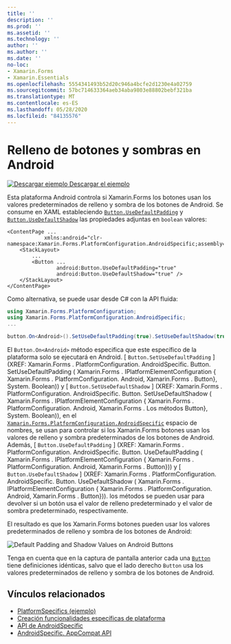 ```yaml
---
title: ''
description: ''
ms.prod: ''
ms.assetid: ''
ms.technology: ''
author: ''
ms.author: ''
ms.date: ''
no-loc:
- Xamarin.Forms
- Xamarin.Essentials
ms.openlocfilehash: 5554341493b52d20c946a4bcfe2d1230e4a02759
ms.sourcegitcommit: 57bc714633364aeb34aba9803e88802bebf321ba
ms.translationtype: MT
ms.contentlocale: es-ES
ms.lasthandoff: 05/28/2020
ms.locfileid: "84135576"
---
```

# <a name="button-padding-and-shadows-on-android"></a>Relleno de botones y sombras en Android

[![Descargar ejemplo](~/media/shared/download.png) Descargar el ejemplo](https://docs.microsoft.com/samples/xamarin/xamarin-forms-samples/userinterface-platformspecifics)

Esta plataforma Android controla si Xamarin.Forms los botones usan los valores predeterminados de relleno y sombra de los botones de Android. Se consume en XAML estableciendo [`Button.UseDefaultPadding`](xref:Xamarin.Forms.PlatformConfiguration.AndroidSpecific.Button.UseDefaultPaddingProperty) y [`Button.UseDefaultShadow`](xref:Xamarin.Forms.PlatformConfiguration.AndroidSpecific.Button.UseDefaultShadowProperty) las propiedades adjuntas en `boolean` valores:

```xaml
<ContentPage ...
            xmlns:android="clr-namespace:Xamarin.Forms.PlatformConfiguration.AndroidSpecific;assembly=Xamarin.Forms.Core">
    <StackLayout>
        ...
        <Button ...
                android:Button.UseDefaultPadding="true"
                android:Button.UseDefaultShadow="true" />         
    </StackLayout>
</ContentPage>
```

Como alternativa, se puede usar desde C# con la API fluida:

```csharp
using Xamarin.Forms.PlatformConfiguration;
using Xamarin.Forms.PlatformConfiguration.AndroidSpecific;
...

button.On<Android>().SetUseDefaultPadding(true).SetUseDefaultShadow(true);
```

El `Button.On<Android>` método especifica que este específico de la plataforma solo se ejecutará en Android. [ `Button.SetUseDefaultPadding` ] (XREF: Xamarin.Forms . PlatformConfiguration. AndroidSpecific. Button. SetUseDefaultPadding ( Xamarin.Forms . IPlatformElementConfiguration { Xamarin.Forms . PlatformConfiguration. Android, Xamarin.Forms . Button}, System. Boolean)) y [ `Button.SetUseDefaultShadow` ] (XREF: Xamarin.Forms . PlatformConfiguration. AndroidSpecific. Button. SetUseDefaultShadow ( Xamarin.Forms . IPlatformElementConfiguration { Xamarin.Forms . PlatformConfiguration. Android, Xamarin.Forms . Los métodos Button}, System. Boolean)), en el [`Xamarin.Forms.PlatformConfiguration.AndroidSpecific`](xref:Xamarin.Forms.PlatformConfiguration.AndroidSpecific) espacio de nombres, se usan para controlar si los Xamarin.Forms botones usan los valores de relleno y sombra predeterminados de los botones de Android. Además, [ `Button.UseDefaultPadding` ] (XREF: Xamarin.Forms . PlatformConfiguration. AndroidSpecific. Button. UseDefaultPadding ( Xamarin.Forms . IPlatformElementConfiguration { Xamarin.Forms . PlatformConfiguration. Android, Xamarin.Forms . Button})) y [ `Button.UseDefaultShadow` ] (XREF: Xamarin.Forms . PlatformConfiguration. AndroidSpecific. Button. UseDefaultShadow ( Xamarin.Forms . IPlatformElementConfiguration { Xamarin.Forms . PlatformConfiguration. Android, Xamarin.Forms . Button})). los métodos se pueden usar para devolver si un botón usa el valor de relleno predeterminado y el valor de sombra predeterminado, respectivamente.

El resultado es que los Xamarin.Forms botones pueden usar los valores predeterminados de relleno y sombra de los botones de Android:

![](button-padding-shadow-images/button-padding-and-shadow.png "Default Padding and Shadow Values on Android Buttons")

Tenga en cuenta que en la captura de pantalla anterior cada una [`Button`](xref:Xamarin.Forms.Button) tiene definiciones idénticas, salvo que el lado derecho `Button` usa los valores predeterminados de relleno y sombra de los botones de Android.

## <a name="related-links"></a>Vínculos relacionados

- [PlatformSpecifics (ejemplo)](https://docs.microsoft.com/samples/xamarin/xamarin-forms-samples/userinterface-platformspecifics)
- [Creación funcionalidades específicas de plataforma](~/xamarin-forms/platform/platform-specifics/index.md#creating-platform-specifics)
- [API de AndroidSpecific](xref:Xamarin.Forms.PlatformConfiguration.AndroidSpecific)
- [AndroidSpecific. AppCompat API](xref:Xamarin.Forms.PlatformConfiguration.AndroidSpecific.AppCompat)
